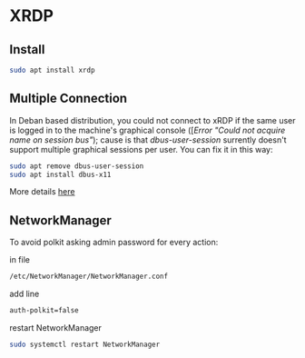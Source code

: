 # XRDP

## Install
```sh
sudo apt install xrdp
```

## Multiple Connection
In Deban based distribution, you could not connect to xRDP if the same user is logged in to the machine's graphical console ([_Error "Could not acquire name on session bus"_); cause is that _dbus-user-session_ surrently doesn't support multiple graphical sessions per user.
You can fix it in this way:
```sh
sudo apt remove dbus-user-session
sudo apt install dbus-x11
``` 
More details [here](https://github.com/neutrinolabs/xrdp/wiki/Debian-dbus-user-session-package)

## NetworkManager 
To avoid polkit asking admin password for every action:

in file 
```sh
/etc/NetworkManager/NetworkManager.conf
``` 
add line
```sh
auth-polkit=false 
```
restart NetworkManager
```sh
sudo systemctl restart NetworkManager
```
